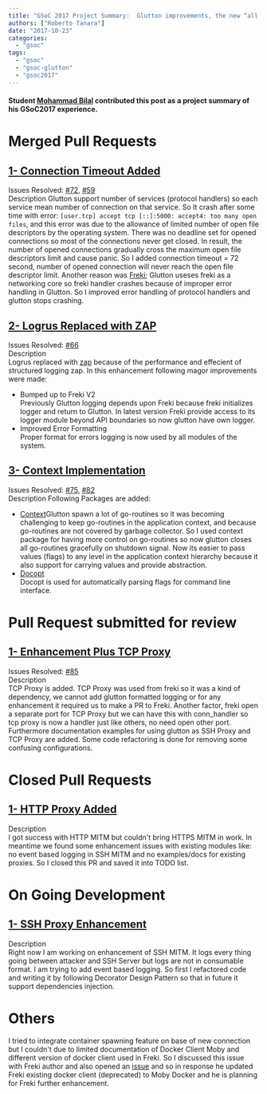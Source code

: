 ```yaml
---
title: "GSoC 2017 Project Summary:  Glutton improvements, the new “all eating honeypot”"
authors: ["Roberto Tanara"]
date: "2017-10-23"
categories: 
  - "gsoc"
tags: 
  - "gsoc"
  - "gsoc-glutton"
  - "gsoc2017"
---
```


#### Student [Mohammad Bilal](https://gist.github.com/furusiyya) contributed this post as a project summary of his GSoC2017 experience. 

# Merged Pull Requests

## [](https://gist.github.com/furusiyya/38e8ca7963fd94ffc253e8b22e3338f2#1--connection-timeout-added)[1- Connection Timeout Added](https://github.com/mushorg/glutton/pull/79)

Issues Resolved: [#72](https://github.com/mushorg/glutton/issues/72), [#59](https://github.com/mushorg/glutton/issues/59)  
Description Glutton support number of services (protocol handlers) so each service mean number of connection on that service. So It crash after some time with error: `[user.tcp] accept tcp [::]:5000: accept4: too many open files`, and this error was due to the allowance of limited number of open file descriptors by the operating system. There was no deadline set for opened connections so most of the connections never get closed. In result, the number of opened connections gradually cross the maximum open file descriptors limit and cause panic. So I added connection timeout = 72 second, number of opened connection will never reach the open file descriptor limit. Another reason was [Freki](https://github.com/kung-foo/freki/); Glutton useses freki as a networking core so freki handler crashes because of improper error handling in Glutton. So I improved error handling of protocol handlers and glutton stops crashing.

## [](https://gist.github.com/furusiyya/38e8ca7963fd94ffc253e8b22e3338f2#2--logrus-replaced-with-zap)[2- Logrus Replaced with ZAP](https://github.com/mushorg/glutton/pull/81)

Issues Resolved: [#66](https://github.com/mushorg/glutton/issues/66)  
Description  
Logrus replaced with [zap](https://github.com/uber-go/zap) because of the performance and effecient of structured logging zap. In this enhancement following magor improvements were made:

- Bumped up to Freki V2  
    Previously Glutton logging depends upon Freki because freki initializes logger and return to Glutton. In latest version Freki provide access to its logger module beyond API boundaries so now glutton have own logger.
- Improved Error Formatting  
    Proper format for errors logging is now used by all modules of the system.

## [](https://gist.github.com/furusiyya/38e8ca7963fd94ffc253e8b22e3338f2#3--context-implementation)[3- Context Implementation](https://github.com/mushorg/glutton/pull/83)

Issues Resolved: [#75](https://github.com/mushorg/glutton/issues/75), [#82](https://github.com/mushorg/glutton/issues/82)  
Description Following Packages are added:

- [Context](https://golang.org/pkg/context/)Glutton spawn a lot of go-routines so it was becoming challenging to keep go-routines in the application context, and because go-routines are not covered by garbage collector. So I used context package for having more control on go-routines so now glutton closes all go-routines gracefully on shutdown signal. Now its easier to pass values (flags) to any level in the application context hierarchy because it also support for carrying values and provide abstraction.
- [Docopt](https://github.com/docopt/docopt.go)  
    Docopt is used for automatically parsing flags for command line interface.

# [](https://gist.github.com/furusiyya/38e8ca7963fd94ffc253e8b22e3338f2#pull-request-submitted-for-review)Pull Request submitted for review

## [](https://gist.github.com/furusiyya/38e8ca7963fd94ffc253e8b22e3338f2#1--enhancement-plus-tcp-proxy)[1- Enhancement Plus TCP Proxy](https://github.com/mushorg/glutton/pull/91)

Issues Resolved: [#85](https://github.com/mushorg/glutton/issues/85)  
Description  
TCP Proxy is added. TCP Proxy was used from freki so it was a kind of dependency, we cannot add glutton formatted logging or for any enhancement it required us to make a PR to Freki. Another factor, freki open a separate port for TCP Proxy but we can have this with conn\_handler so tcp proxy is now a handler just like others, no need open other port.  
Furthermore documentation examples for using glutton as SSH Proxy and TCP Proxy are added. Some code refactoring is done for removing some confusing configurations.

# [](https://gist.github.com/furusiyya/38e8ca7963fd94ffc253e8b22e3338f2#closed-pull-requests)Closed Pull Requests

## [](https://gist.github.com/furusiyya/38e8ca7963fd94ffc253e8b22e3338f2#1--http-proxy-added)[1- HTTP Proxy Added](https://github.com/mushorg/glutton/pull/87)

Description  
I got success with HTTP MITM but couldn't bring HTTPS MITM in work. In meantime we found some enhancement issues with existing modules like: no event based logging in SSH MITM and no examples/docs for existing proxies. So I closed this PR and saved it into TODO list.

# [](https://gist.github.com/furusiyya/38e8ca7963fd94ffc253e8b22e3338f2#on-going-development)On Going Development

## [](https://gist.github.com/furusiyya/38e8ca7963fd94ffc253e8b22e3338f2#1--ssh-proxy-enhancement)[1- SSH Proxy Enhancement](https://github.com/furusiyya/glutton/tree/ssh-Proxy-Enhancement)

Description  
Right now I am working on enhancement of SSH MITM. It logs every thing going between attacker and SSH Server but logs are not in consumable format. I am trying to add event based logging. So first I refactored code and writing it by following Decorator Design Pattern so that in future it support dependencies injection.

# [](https://gist.github.com/furusiyya/38e8ca7963fd94ffc253e8b22e3338f2#others)Others

I tried to integrate container spawning feature on base of new connection but I couldn't due to limited documentation of Docker Client Moby and different version of docker client used in Freki. So I discussed this issue with Freki author and also opened an [issue](https://github.com/kung-foo/freki/issues/23) and so in response he updated Freki existing docker client (deprecated) to Moby Docker and he is planning for Freki further enhancement.
